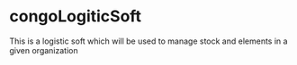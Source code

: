 # congoLogiticSoft
This is a logistic soft which will be used to manage stock and elements in a given  organization 
